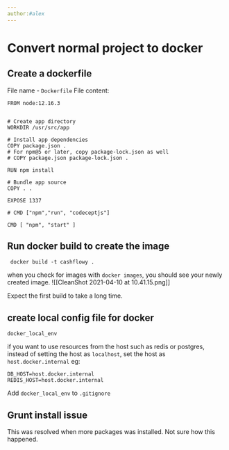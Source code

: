 ```yaml
---
author:#alex 
---
```


# Convert normal project to docker


## Create a dockerfile
File name - `Dockerfile`
File content: 
```
FROM node:12.16.3


# Create app directory
WORKDIR /usr/src/app

# Install app dependencies
COPY package.json .
# For npm@5 or later, copy package-lock.json as well
# COPY package.json package-lock.json .

RUN npm install

# Bundle app source
COPY . .

EXPOSE 1337

# CMD ["npm","run", "codeceptjs"]

CMD [ "npm", "start" ]
```

## Run docker build to create the image

```
 docker build -t cashflowy .
```

when you check for images with `docker images`, you should see your newly created image. 
![[CleanShot 2021-04-10 at 10.41.15.png]]

Expect the first build to take a long time. 

## create local config file for docker
`docker_local_env`

if you want to use resources from the host such as redis or postgres, instead of setting the host as `localhost`, set the host as `host.docker.internal`
eg:
```
DB_HOST=host.docker.internal
REDIS_HOST=host.docker.internal
```

Add `docker_local_env` to `.gitignore`

## Grunt install issue
This was resolved when more packages was installed. Not sure how this happened. 

## 


